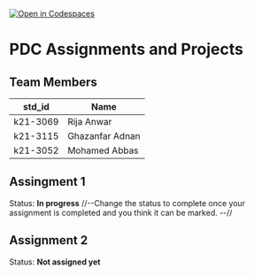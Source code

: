 [![Open in Codespaces](https://classroom.github.com/assets/launch-codespace-7f7980b617ed060a017424585567c406b6ee15c891e84e1186181d67ecf80aa0.svg)](https://classroom.github.com/open-in-codespaces?assignment_repo_id=14289428)
# PDC Assignments and Projects
## Team Members
|std_id|Name|
|--------|-|
|k21-3069|Rija Anwar|
|k21-3115|Ghazanfar Adnan|
|k21-3052|Mohamed Abbas|

## Assingment 1 ##
Status: **In progress**
//--Change the status to complete once your assignment is completed and you think it can be marked. --//

## Assignment 2 ##
Status: **Not assigned yet**
